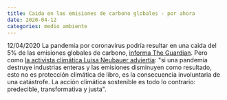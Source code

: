 ```yaml
---
title: Caida en las emisiones de carbono globales - por ahora
date: 2020-04-12
categories: medio ambiente
---
```


12/04/2020 La pandemia por coronavirus podría resultar en una caida del 5% de las emisiones globales de carbono, [informa The Guardian](https://www.theguardian.com/environment/2020/apr/12/global-carbon-emisions-could-fall-by-record-25bn-tonnes-in-2020). Pero como [la activista climática Luisa Neubauer adviertía](https://twitter.com/luisamneubauer/status/1250039843905822732?s=21): "si una pandemia destruye industrias enteras y las emisiones disminuyen como resultado, esto no es protección climática de libro, es la consecuencia involuntaria de una catástrofe. La acción climática sostenible es todo lo contrario: predecible, transformativa y justa".

<!-- more -->
